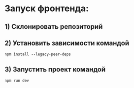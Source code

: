 # Запуск фронтенда: 

## 1) Склонировать репозиторий

## 2) Установить зависимости командой 
```
npm install --legacy-peer-deps
```

## 3) Запустить проект командой 
```
npm run dev
```
